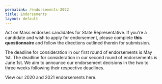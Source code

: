 ```yaml
---
permalink: /endorsements-2022
title: Endorsements
layout: default
---
```

Act on Mass endorses candidates for State Representative. If you're a candidate and wish to apply for endorsement, please complete **this questionnaire** and follow the directions outlined therein for submission.

The deadline for consideration in our first round of endorsements is May 1st. The deadline for consideration in our second round of endorsements is June 1st. We aim to announce our endorsement decisions in the two to three weeks following their respective deadlines.

View our 2020 and 2021 endorsements here.
